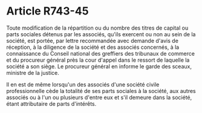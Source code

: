 # Article R743-45

Toute modification de la répartition ou du nombre des titres de capital ou parts sociales détenus par les associés, qu'ils exercent ou non au sein de la société, est portée, par lettre recommandée avec demande d'avis de réception, à la diligence de la société et des associés concernés,   à la connaissance du Conseil national des greffiers des tribunaux de commerce et du procureur général près la cour d'appel dans le ressort de laquelle la société a son siège. Le procureur général en informe le garde des sceaux, ministre de la justice.

Il en est de même lorsqu'un des associés d'une société civile professionnelle cède la totalité de ses parts sociales à la société, aux autres associés ou à l'un ou plusieurs d'entre eux et s'il demeure dans la société, étant attributaire de parts d'intérêts.
